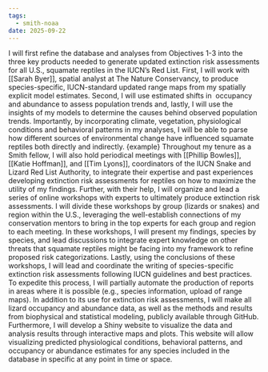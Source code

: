 ```yaml
---
tags:
  - smith-noaa
date: 2025-09-22
---
```

I will first refine the database and analyses from Objectives 1-3 into the three key products needed to generate updated extinction risk assessments for all U.S., squamate reptiles in the IUCN’s Red List. First, I will work with [[Sarah Byer]], spatial analyst at The Nature Conservancy, to produce species-specific, IUCN-standard updated range maps from my spatially explicit model estimates. Second, I will use estimated shifts in  occupancy and abundance to assess population trends and, lastly, I will use the insights of my models to determine the causes behind observed population trends. Importantly, by incorporating climate, vegetation, physiological conditions and behavioral patterns in my analyses, I will be able to parse how different sources of environmental change have influenced squamate reptiles both directly and indirectly. {example}
Throughout my tenure as a Smith fellow, I will also hold periodical meetings with [[Phillip Bowles]], [[Katie Hoffman]], and [[Tim Lyons]], coordinators of the IUCN Snake and Lizard Red List Authority, to integrate their expertise and past experiences developing extinction risk assessments for reptiles on how to maximize the utility of my findings. Further, with their help, I will organize and lead a series of online workshops with experts to ultimately produce extinction risk assessments. I will divide these workshops by group (lizards or snakes) and region within the U.S., leveraging the well-establish connections of my conservation mentors to bring in the top experts for each group and region to each meeting. In these workshops, I will present my findings, species by species, and lead discussions to integrate expert knowledge on other threats that squamate reptiles might be facing into my framework to refine proposed risk categorizations. Lastly, using the conclusions of these workshops, I will lead and coordinate the writing of species-specific extinction risk assessments following IUCN guidelines and best practices. To expedite this process, I will partially automate the production of reports in areas where it is possible (e.g., species information, upload of range maps).
In addition to its use for extinction risk assessments, I will make all lizard occupancy and abundance data, as well as the methods and results from biophysical and statistical modeling, publicly available through GitHub. Furthermore, I will develop a Shiny website to visualize the data and analysis results through interactive maps and plots. This website will allow visualizing predicted physiological conditions, behavioral patterns, and occupancy or abundance estimates for any species included in the database in specific at any point in time or space.